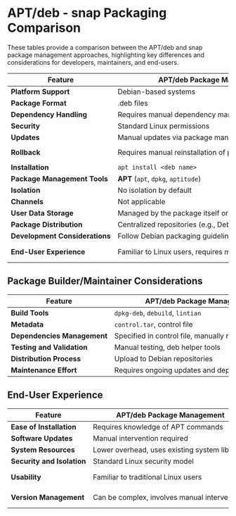 # APT/deb - snap Packaging Comparison

These tables provide a comparison between the APT/deb and snap package management approaches, highlighting key differences and considerations for developers, maintainers, and end-users.

| **Feature** | **APT/deb Package Management** | **snap Package Management** |
|---|---|---|
| **Platform Support** | Debian-based systems | Cross-distribution (Ubuntu, Fedora, etc.) |
| **Package Format** | .deb files | .snap files |
| **Dependency Handling** | Requires manual dependency management | Bundles dependencies within the package |
| **Security** | Standard Linux permissions | Sandboxing, AppArmor, Seccomp |
| **Updates** | Manual updates via package managers (APT) | Automatic updates |
| **Rollback** | Requires manual reinstallation of previous versions | Built-in rollback to previous versions via `snap revert` |
| **Installation** | `apt install <deb name>` | `snap install <snap name>` |
| **Package Management Tools** | **APT** (`apt`, `dpkg`, `aptitude`) | **SNAP** (`snap`, `snapd`) |
| **Isolation** | No isolation by default | Sandboxed environment |
| **Channels** | Not applicable | Stable, candidate, beta, edge |
| **User Data Storage** | Managed by the package itself or user configurations | Separate data storage within confined space |
| **Package Distribution** | Centralized repositories (e.g., Debian archives) | Centralized via Snap Store |
| **Development Considerations** | Follow Debian packaging guidelines, ensure compatibility | Self-contained, fewer dependency issues |
| **End-User Experience** | Familiar to Linux users, requires manual handling | Simplifies installation and updates, user-friendly |

## **Package Builder/Maintainer Considerations**
  
| **Feature** | **APT/deb Package Management** | **snap Package Management** |
|---|---|---|
| **Build Tools** | `dpkg-deb`, `debuild`, `lintian` | `snapcraft` |
| **Metadata** | `control.tar`, control file | `snap.yaml`, confinement settings |
| **Dependencies Management** | Specified in control file, manually resolved | Bundled within the snap |
| **Testing and Validation** | Manual testing, deb helper tools | Snapcraft tools, automated testing |
| **Distribution Process** | Upload to Debian repositories | Upload to Snap Store |
| **Maintenance Effort** | Requires ongoing updates and dependency checks | Built-in dependency handling |

## **End-User Experience**
  
| **Feature** | **APT/deb Package Management** | **snap Package Management** |
|---|---|---|
| **Ease of Installation** | Requires knowledge of APT commands | Requires knowledge of snap commands |
| **Software Updates** | Manual intervention required | Automatic updates |
| **System Resources** | Lower overhead, uses existing system libraries | Higher overhead, bundles all dependencies |
| **Security and Isolation** | Standard Linux security model | Enhanced security with sandboxing |
| **Usability** | Familiar to traditional Linux users | More user-friendly, especially for beginners |
| **Version Management** | Can be complex, involves manual intervention | Rollback and version management integration |
